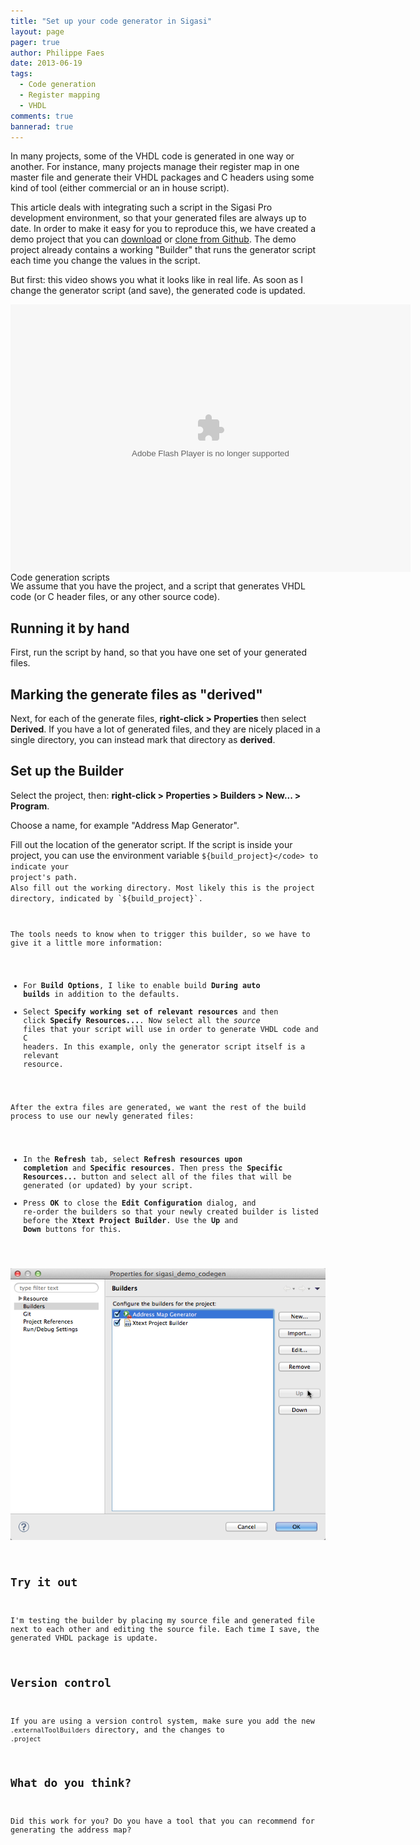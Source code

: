 ```yaml
---
title: "Set up your code generator in Sigasi"
layout: page 
pager: true
author: Philippe Faes
date: 2013-06-19
tags: 
  - Code generation
  - Register mapping
  - VHDL
comments: true
bannerad: true
---
```


In many projects, some of the VHDL code is generated in one way or another. For instance, many projects manage their register map in one master file and generate their  VHDL packages and C headers using some kind of tool (either commercial or an in house script).

This article deals with integrating such a script in the Sigasi Pro development environment, so that your generated files are always up to date. In order to make it easy for you to reproduce this, we have created a demo project that you can <a href="https://github.com/philippefaes/sigasi_demo_codegen/archive/master.zip">download</a> or <a href="https://github.com/philippefaes/sigasi_demo_codegen">clone from Github</a>. The demo project already contains a working "Builder" that runs the generator script each time you change the values in the script.

But first: this video shows you what it looks like in real life. As soon as I change the generator script (and save), the generated code is updated.

<div id="wistia_gi58zr86jk" class="wistia_embed" style="width:640px;height:428px;" data-video-width="640" data-video-height="400"><div itemprop="video" itemscope itemtype="http://schema.org/VideoObject"><meta itemprop="duration" content="PT39S" /><meta itemprop="thumbnailUrl" content="http://embed.wistia.com/deliveries/88302719dc80925a39b2c191599ef2bacb546b7b.bin" /><meta itemprop="contentURL" content="http://embed.wistia.com/deliveries/cc364c0aad2ab6bac7a18aa5e07511531a5e9290.bin" /><meta itemprop="embedURL" content="http://embed.wistia.com/flash/embed_player_v2.0.swf?2013-05-14&controlsVisibleOnLoad=true&mediaDuration=39.066&stillUrl=http%3A%2F%2Fembed.wistia.com%2Fdeliveries%2F88302719dc80925a39b2c191599ef2bacb546b7b.jpg%3Fimage_crop_resized%3D640x400&unbufferedSeek=true&videoUrl=http%3A%2F%2Fembed.wistia.com%2Fdeliveries%2Fcc364c0aad2ab6bac7a18aa5e07511531a5e9290.bin" /><meta itemprop="uploadDate" content="2013-06-26T13:07:36Z" /><object id="wistia_gi58zr86jk_seo" classid="clsid:D27CDB6E-AE6D-11cf-96B8-444553540000" style="display:block;height:428px;position:relative;width:640px;"><param name="movie" value="http://embed.wistia.com/flash/embed_player_v2.0.swf?2013-05-14"></param><param name="allowfullscreen" value="true"></param><param name="allowscriptaccess" value="always"></param><param name="bgcolor" value="#000000"></param><param name="wmode" value="opaque"></param><param name="flashvars" value="controlsVisibleOnLoad=true&mediaDuration=39.066&stillUrl=http%3A%2F%2Fembed.wistia.com%2Fdeliveries%2F88302719dc80925a39b2c191599ef2bacb546b7b.jpg%3Fimage_crop_resized%3D640x400&unbufferedSeek=true&videoUrl=http%3A%2F%2Fembed.wistia.com%2Fdeliveries%2Fcc364c0aad2ab6bac7a18aa5e07511531a5e9290.bin"></param><embed src="http://embed.wistia.com/flash/embed_player_v2.0.swf?2013-05-14" allowfullscreen="true" allowscriptaccess="always" bgcolor=#000000 flashvars="controlsVisibleOnLoad=true&mediaDuration=39.066&stillUrl=http%3A%2F%2Fembed.wistia.com%2Fdeliveries%2F88302719dc80925a39b2c191599ef2bacb546b7b.jpg%3Fimage_crop_resized%3D640x400&unbufferedSeek=true&videoUrl=http%3A%2F%2Fembed.wistia.com%2Fdeliveries%2Fcc364c0aad2ab6bac7a18aa5e07511531a5e9290.bin" name="wistia_gi58zr86jk_html" style="display:block;height:100%;position:relative;width:100%;" type="application/x-shockwave-flash" wmode="opaque"></embed></object><noscript itemprop="description">Code generation scripts</noscript></div></div>
<script charset="ISO-8859-1" src="http://fast.wistia.com/static/concat/E-v1%2Csocialbar-v1.js"></script>
<script>
wistiaEmbed = Wistia.embed("gi58zr86jk", {
  version: "v1",
  videoWidth: 640,
  videoHeight: 400,
  controlsVisibleOnLoad: true,
  plugin: {
    "socialbar-v1": {
      buttons: "embed-twitter-linkedIn-googlePlus-facebook"
    }
  }
});
</script>
<script charset="ISO-8859-1" src="http://fast.wistia.com/embed/medias/gi58zr86jk/metadata.js"></script>


We assume that you have the project, and a script that generates VHDL code (or C header files, or any other source code).

## Running it by hand

First, run the script by hand, so that you have one set of your generated files.

## Marking the generate files as "derived"

Next, for each of the generate files, **right-click > Properties** then select **Derived**. If you have a lot of generated files, and they are nicely placed in a single directory, you can instead mark that directory as **derived**.

## Set up the Builder

Select the project, then: **right-click > Properties > Builders > New... > Program**.

Choose a name, for example "Address Map Generator".

Fill out the location of the generator script. If the script is inside your project, you can use the environment variable <code>${build_project}</code> to indicate your project's path.
Also fill out the working directory. Most likely this is the project directory, indicated by `${build_project}`.

The tools needs to know when to trigger this builder, so we have to give it a little more information:

* For <b>Build Options</b>, I like to enable build <b>During auto builds</b> in addition to the defaults.
* Select <b>Specify working set of relevant resources</b> and then click <b>Specify Resources...</b>. Now select all the <em>source</em> files that your script will use in order to generate VHDL code and C headers. In this example, only the generator script itself is a relevant resource.


After the extra files are generated, we want the rest of the build process to use our newly generated files:

* In the <b>Refresh</b> tab, select <b>Refresh resources upon completion</b> and <b>Specific resources</b>. Then press the <b>Specific Resources...</b> button and select all of the files that will be generated (or updated) by your script.
* Press <b>OK</b> to close the <b>Edit Configuration</b> dialog, and re-order the builders so that your newly created builder is listed before the <b>Xtext Project Builder</b>. Use the <b>Up</b> and <b>Down</b> buttons for this.

![Sort builders](images/sort_builders.png "Sort builders")

## Try it out

I'm testing the builder by placing my source file and generated file next to each other and editing the source file. Each time I save, the generated VHDL package is update.

## Version control

If you are using a version control system, make sure you add the new `.externalToolBuilders` directory, and the changes to `.project`


## What do you think?

Did this work for you? Do you have a tool that you can recommend for generating the address map?
